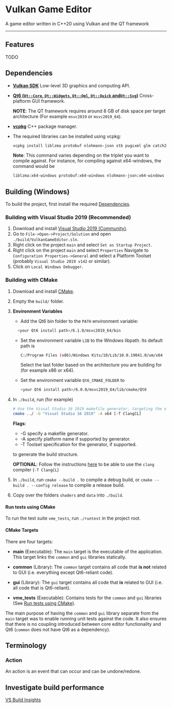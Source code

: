 # Vulkan Game Editor

A game editor written in C++20 using Vulkan and the QT framework

---

## Features

TODO

## Dependencies

- [**Vulkan SDK**](https://vulkan.lunarg.com/) Low-level 3D graphics and computing API.
- [**Qt6 (`Qt::Core`, `Qt::Widgets`, `Qt::Qml`, `Qt::Quick` and`Qt::Svg`)**](https://www.qt.io/download-open-source) Cross-plaftorm GUI framework.

  **NOTE**: The QT framework requires around 8 GB of disk space per target architecture (For example `msvc2019` or `msvc2019_64`).

- [**vcpkg**](https://github.com/microsoft/vcpkg) C++ package manager.
- The required libraries can be installed using vcpkg:

  ```sh
  vcpkg install liblzma protobuf nlohmann-json stb pugixml glm catch2 nano-signal-slot lua
  ```

  **Note**: This command varies depending on the triplet you want to compile against.
  For instance, for compiling against x64-windows, the command would be

  ```sh
  liblzma:x64-windows protobuf:x64-windows nlohmann-json:x64-windows stb:x64-windows pugixml:x64-windows glm:x64-windows catch2:x64-windows nano-signal-slot:x64-windows lua:x64-windows
  ```

## Building (Windows)

To build the project, first install the required [Dependencies](#dependencies).

### Building with Visual Studio 2019 (Recommended)

1. Download and install [Visual Studio 2019 (Community)](https://visualstudio.microsoft.com/vs/).
2. Go to `File->Open->Project/Solution` and open `./build/VulkanGameEditor.sln`.
3. Right click on the project `main` and select `Set as Startup Project`.
4. Right click on the project `main` and select `Properties` Navigate to `Configuration Properties->General` and select a Platform Toolset (probably `Visual Studio 2019 v142` or similar).
5. Click on `Local Windows Debugger`.

### Building with CMake

1. Download and install [CMake](https://cmake.org/download/).
2. Empty the `build/` folder.
3. **Environment Variables**

   - Add the Qt6 bin folder to the `PATH` environment variable:

   ```sh
     <your Qt6 install path>/6.1.0/msvc2019_64/bin
   ```

   - Set the environment variable `LIB` to the Windows libpath. Its default path is

     ```sh
     C:/Program Files (x86)/Windows Kits/10/Lib/10.0.19041.0/um/x64
     ```

     Select the last folder based on the architecture you are building for (for example x86 or x64).

   - Set the environment variable `Qt6_CMAKE_FOLDER` to

     ```sh
     <your Qt6 install path>/6.0.0/msvc2019_64/lib/cmake/Qt6
     ```

4. In `./build`, run (for example)

   ```sh
   # Use the Visual Studio 16 2019 makefile generator, targeting the x64 platform with the ClangCL compiler.
   cmake ../ -G "Visual Studio 16 2019" -A x64 [-T ClangCL]
   ```

   **Flags**:

   - -G specify a makefile generator.
   - -A specify platform name if supported by generator.
   - -T Toolset specification for the generator, if supported.

   to generate the build structure.

   **OPTIONAL**: Follow the instructions [here](https://docs.microsoft.com/en-us/cpp/build/clang-support-msbuild?view=vs-2019) to be able to use the `clang` compiler (`-T ClangCL`)

5. In `./build`, run `cmake --build .` to compile a debug build, or `cmake --build . --config release` to compile a release build.

6. Copy over the folders `shaders` and `data` into `./build`.

#### Run tests using CMake

To run the test suite `vme_tests`, run `./runtest` in the project root.

#### CMake Targets

There are four targets:

- **main** (Executable): The `main` target is the executable of the application. This target links the `common` and `gui` libraries statically.
- **common** (Library): The `common` target contains all code that **is not** related to GUI (i.e. everything except Qt6-reliant code).
- **gui** (Library): The `gui` target contains all code that **is** related to GUI (i.e. all code that is Qt6-reliant).

- **vme_tests** (Executable): Contains tests for the `common` and `gui` libraries (See [Run tests using CMake](#run-tests-using-cmake)).

The main purpose of having the `common` and `gui` library separate from the `main` target was to enable running unit tests against the code. It also ensures that there is no coupling introduced between core editor functionality and Qt6 (`common` does not have Qt6 as a dependency).

## Terminology

### Action

An action is an event that can occur and can be undone/redone.

## Investigate build performance

[VS Build Insights](https://devblogs.microsoft.com/cppblog/introducing-c-build-insights/)
